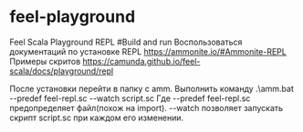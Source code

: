 # feel-playground
Feel Scala Playground REPL
#Build and run
Воспользоваться документаций по установке REPL https://ammonite.io/#Ammonite-REPL 
Примеры скритов https://camunda.github.io/feel-scala/docs/playground/repl

После установки перейти в папку с amm. Выполнить команду .\amm.bat --predef feel-repl.sc --watch script.sc
Где --predef feel-repl.sc предопределяет файл(похож на import). --watch позволяет запускать скрипт script.sc при каждом его изменении.
